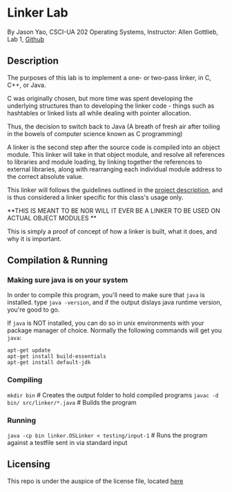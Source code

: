 # Linker Lab
By Jason Yao, CSCI-UA 202 Operating Systems, Instructor: Allen Gottlieb, Lab 1,
[Github](https://www.github.com/JasonYao/Operating-Systems-Linker-Lab)

## Description

The purposes of this lab is to implement a one- or two-pass linker, in C, C++, or Java.

C was originally chosen, but more time was spent developing the underlying structures than to
developing the linker code - things such as hashtables or linked lists all while dealing with
pointer allocation.

Thus, the decision to switch back to Java (A breath of fresh air after toiling in the bowels of
computer science known as C programming)

A linker is the second step after the source code is compiled into an object module.
This linker will take in that object module, and resolve all references to libraries and module loading,
by linking together the references to external libraries, along with rearranging each
individual module address to the correct absolute value.

This linker will follows the guidelines outlined in the [project description](lab1.pdf),
and is thus considered a linker specific for this class's usage only.

**THIS IS MEANT TO BE NOR WILL IT EVER BE A LINKER TO BE USED ON ACTUAL OBJECT MODULES **

This is simply a proof of concept of how a linker is built, what it does, and why it is important.

## Compilation & Running

### Making sure java is on your system

In order to compile this program, you'll need to make sure that `java` is installed.
type `java -version`, and if the output dislays java runtime version, you're good to go.

If `java` is NOT installed, you can do so in unix environments with your package manager of choice.
Normally the following commands will get you `java`:

```
apt-get update
apt-get install build-essentials
apt-get install default-jdk
```

### Compiling
`mkdir bin` # Creates the output folder to hold compiled programs
`javac -d bin/ src/linker/*.java` # Builds the program

### Running
`java -cp bin linker.OSLinker < testing/input-1` # Runs the program against a testfile sent in via standard input

## Licensing
This repo is under the auspice of the license file, located [here](LICENSE.md)
